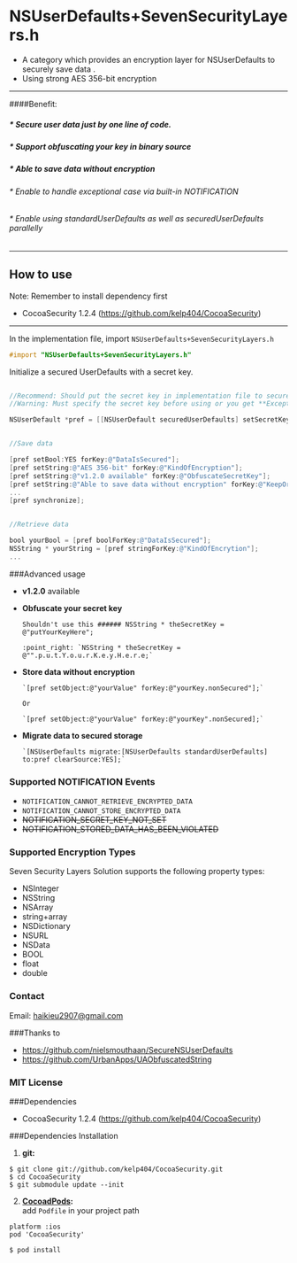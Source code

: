 NSUserDefaults+SevenSecurityLayers.h 
=====================

* A category which provides an encryption layer for NSUserDefaults to securely save data . 
* Using strong AES 356-bit encryption

-------------------------------------
####Benefit: 
##### * Secure user data just by one line of code.
##### * Support obfuscating your key in binary source
##### * Able to save data without encryption
###### * Enable to handle exceptional case via built-in NOTIFICATION
###### * Enable using standardUserDefaults as well as securedUserDefaults parallelly

-------------------------------------

## How to use

Note: Remember to install dependency first 
 * CocoaSecurity 1.2.4 (https://github.com/kelp404/CocoaSecurity)

-----------------------------------

In the implementation file, import `NSUserDefaults+SevenSecurityLayers.h`
```objective-c
#import "NSUserDefaults+SevenSecurityLayers.h"
```
Initialize a secured UserDefaults with a secret key.
```objective-c

//Recommend: Should put the secret key in implementation file to secure your key.
//Warning: Must specify the secret key before using or you get **Exception**

NSUserDefault *pref = [[NSUserDefault securedUserDefaults] setSecretKey:@"Your secret key"];

```
```objective-c

//Save data

[pref setBool:YES forKey:@"DataIsSecured"];
[pref setString:@"AES 356-bit" forKey:@"KindOfEncryption"];
[pref setString:@"v1.2.0 available" forKey:@"ObfuscateSecretKey"];
[pref setString:@"Able to save data without encryption" forKey:@"KeepOrigin"];
...
[pref synchronize];

```
```objective-c

//Retrieve data

bool yourBool = [pref boolForKey:@"DataIsSecured"];
NSString * yourString = [pref stringForKey:@"KindOfEncrytion"];
...

```
###Advanced usage

* **v1.2.0** available

 * **Obfuscate your secret key**

       Shouldn't use this ###### NSString * theSecretKey = @"putYourKeyHere"; 

       :point_right: `NSString * theSecretKey = @"".p.u.t.Y.o.u.r.K.e.y.H.e.r.e;`

 * **Store data without encryption**

       `[pref setObject:@"yourValue" forKey:@"yourKey.nonSecured"];`
  
       Or
   
       `[pref setObject:@"yourValue" forKey:@"yourKey".nonSecured];`

 * **Migrate data to secured storage**

       `[NSUserDefaults migrate:[NSUserDefaults standardUserDefaults] to:pref clearSource:YES];`

### Supported NOTIFICATION Events

 * `NOTIFICATION_CANNOT_RETRIEVE_ENCRYPTED_DATA`
 * `NOTIFICATION_CANNOT_STORE_ENCRYPTED_DATA`
 * ~~NOTIFICATION_SECRET_KEY_NOT_SET~~
 * ~~NOTIFICATION_STORED_DATA_HAS_BEEN_VIOLATED~~

### Supported Encryption Types

Seven Security Layers Solution supports the following property types:

 * NSInteger
 * NSString
 * NSArray
 * string+array
 * NSDictionary
 * NSURL
 * NSData
 * BOOL
 * float
 * double


### Contact

Email: haikieu2907@gmail.com

###Thanks to 

 * https://github.com/nielsmouthaan/SecureNSUserDefaults
 * https://github.com/UrbanApps/UAObfuscatedString

### MIT License

###Dependencies

 * CocoaSecurity 1.2.4 (https://github.com/kelp404/CocoaSecurity)

###Dependencies Installation
1. **git:**
```
$ git clone git://github.com/kelp404/CocoaSecurity.git
$ cd CocoaSecurity
$ git submodule update --init
```

2. **<a href="http://cocoapods.org/?q=CocoaSecurity" target="_blank">CocoadPods</a>:**  
add `Podfile` in your project path
```
platform :ios
pod 'CocoaSecurity'
```
```
$ pod install
```
